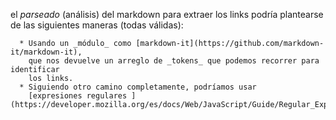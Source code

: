 el _parseado_ (análisis) del markdown para extraer los
      links podría plantearse de las siguientes maneras (todas válidas):
      
      * Usando un _módulo_ como [markdown-it](https://github.com/markdown-it/markdown-it),
        que nos devuelve un arreglo de _tokens_ que podemos recorrer para identificar
        los links.
      * Siguiendo otro camino completamente, podríamos usar
        [expresiones regulares ] (https://developer.mozilla.org/es/docs/Web/JavaScript/Guide/Regular_Expressions)`